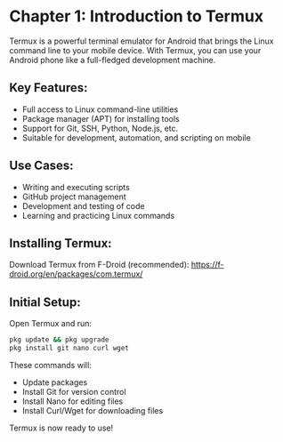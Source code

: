 # Chapter 1: Introduction to Termux

Termux is a powerful terminal emulator for Android that brings the Linux command line to your mobile device. With Termux, you can use your Android phone like a full-fledged development machine.

## Key Features:
- Full access to Linux command-line utilities
- Package manager (APT) for installing tools
- Support for Git, SSH, Python, Node.js, etc.
- Suitable for development, automation, and scripting on mobile

## Use Cases:
- Writing and executing scripts
- GitHub project management
- Development and testing of code
- Learning and practicing Linux commands

## Installing Termux:
Download Termux from F-Droid (recommended):
https://f-droid.org/en/packages/com.termux/

## Initial Setup:
Open Termux and run:

```bash
pkg update && pkg upgrade
pkg install git nano curl wget
```

These commands will:
- Update packages
- Install Git for version control
- Install Nano for editing files
- Install Curl/Wget for downloading files

Termux is now ready to use!
